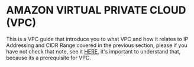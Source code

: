 # AMAZON VIRTUAL PRIVATE CLOUD (VPC)
This is a VPC guide that introduce you to what VPC and how it relates to IP Addressing and CIDR Range covered in the 
previous section, please if you have not check that note, see it [HERE](https://github.com/coredataengineers/CDE-BOOTCAMP/blob/main/09_aws_cloud/03-Virtual-Private-Cloud(VPC)/00-IP-Addressing.md), it's important to understand that, because its a 
prerequisite for VPC.
